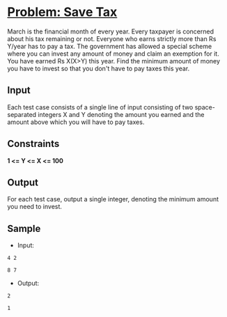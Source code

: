 # [Problem: Save Tax](https://my.newtonschool.co/playground/code/m3nssz1ni30e)

March is the financial month of every year. Every taxpayer is concerned about his tax remaining or not.
Everyone who earns strictly more than Rs Y/year has to pay a tax. The government has allowed a special scheme where you can invest any amount of money and claim an exemption for it. <br>
You have earned Rs X(X>Y) this year. Find the minimum amount of money you have to invest so that you don't have to pay taxes this year.

## Input

Each test case consists of a single line of input consisting of two space-separated integers X and Y denoting the amount you earned and the amount above which you will have to pay taxes.

## Constraints

**1 <= Y <= X <= 100**

## Output

For each test case, output a single integer, denoting the minimum amount you need to invest.

## Sample

- Input:
```
4 2

8 7
```

- Output:
```
2

1
```
